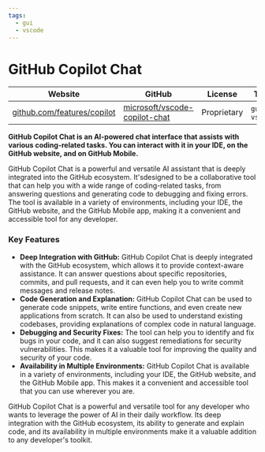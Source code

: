 ```yaml
---
tags:
  - gui
  - vscode
---
```


# GitHub Copilot Chat

| Website | GitHub | License | Tags |
| --- | --- | --- | --- |
| [github.com/features/copilot](https://github.com/features/copilot) | [microsoft/vscode-copilot-chat](https://github.com/microsoft/vscode-copilot-chat) | Proprietary | `gui`, `vscode` |

**GitHub Copilot Chat is an AI-powered chat interface that assists with various coding-related tasks. You can interact with it in your IDE, on the GitHub website, and on GitHub Mobile.**

GitHub Copilot Chat is a powerful and versatile AI assistant that is deeply integrated into the GitHub ecosystem. It'sdesigned to be a collaborative tool that can help you with a wide range of coding-related tasks, from answering questions and generating code to debugging and fixing errors. The tool is available in a variety of environments, including your IDE, the GitHub website, and the GitHub Mobile app, making it a convenient and accessible tool for any developer.

### Key Features

*   **Deep Integration with GitHub:** GitHub Copilot Chat is deeply integrated with the GitHub ecosystem, which allows it to provide context-aware assistance. It can answer questions about specific repositories, commits, and pull requests, and it can even help you to write commit messages and release notes.
*   **Code Generation and Explanation:** GitHub Copilot Chat can be used to generate code snippets, write entire functions, and even create new applications from scratch. It can also be used to understand existing codebases, providing explanations of complex code in natural language.
*   **Debugging and Security Fixes:** The tool can help you to identify and fix bugs in your code, and it can also suggest remediations for security vulnerabilities. This makes it a valuable tool for improving the quality and security of your code.
*   **Availability in Multiple Environments:** GitHub Copilot Chat is available in a variety of environments, including your IDE, the GitHub website, and the GitHub Mobile app. This makes it a convenient and accessible tool that you can use wherever you are.

GitHub Copilot Chat is a powerful and versatile tool for any developer who wants to leverage the power of AI in their daily workflow. Its deep integration with the GitHub ecosystem, its ability to generate and explain code, and its availability in multiple environments make it a valuable addition to any developer's toolkit.
